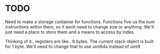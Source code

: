 # TODO

Need to make a storage container for functions. Functions five us the num instructions within them, so it wont need to change size or anything.
We'll just need a place to store them and a means to access by index. 

Thinking of it.. registers are like.. 8 bytes. The current stack object is built for 1 byte. We'll need to change that to use uint64s instead of uint8